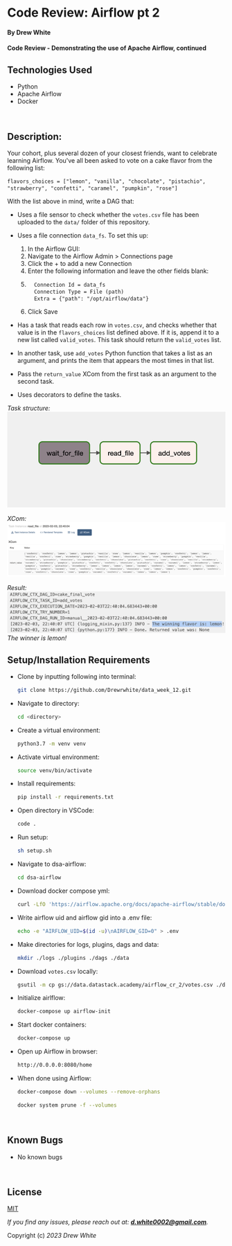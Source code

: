 # Code Review: Airflow pt 2

#### By Drew White

#### Code Review - Demonstrating the use of Apache Airflow, continued

## Technologies Used


* Python
* Apache Airflow
* Docker

</br>

## Description:

Your cohort, plus several dozen of your closest friends, want to celebrate learning Airflow. You've all been asked to vote on a cake flavor from the following list:

```
flavors_choices = ["lemon", "vanilla", "chocolate", "pistachio", "strawberry", "confetti", "caramel", "pumpkin", "rose"]
```

With the list above in mind, write a DAG that:

* Uses a file sensor to check whether the `votes.csv` file has been uploaded to the `data/` folder of this repository.
* Uses a file connection `data_fs`. To set this up:
    1. In the Airflow GUI:
    2. Navigate to the Airflow Admin > Connections page
    3. Click the + to add a new Connection
    4. Enter the following information and leave the other fields blank:
    5. ```
         Connection Id = data_fs
         Connection Type = File (path)
         Extra = {"path": "/opt/airflow/data"}
    6. Click Save

* Has a task that reads each row in `votes.csv`, and checks whether that value is in the `flavors_choices` list defined above. If it is, append it to a new list called `valid_votes`. This task should return the `valid_votes` list.

* In another task, use `add_votes` Python function that takes a list as an argument, and prints the item that appears the most times in that list.

* Pass the `return_value` XCom from the first task as an argument to the second task.

* Uses decorators to define the tasks.

_Task structure:_  
<img src="./images/dag.png"> 

_XCom:_ 
<img src="./images/xcom.png"> 

_Result:_ 
<img src="./images/lemon.png"> 
_The winner is lemon!_ 
<br>

## Setup/Installation Requirements

* Clone by inputting following into terminal: 
  ```bash
  git clone https://github.com/Drewrwhite/data_week_12.git
  ```
* Navigate to directory:
  ```bash
  cd <directory>
  ```
* Create a virtual environment:
  ```bash
  python3.7 -m venv venv
  ```
* Activate virtual environment:
  ```bash
  source venv/bin/activate
  ```
* Install requirements:
  ```bash
  pip install -r requirements.txt
  ```
* Open directory in VSCode:
  ```bash
  code .
  ```
* Run setup:
  ```bash
  sh setup.sh
  ```
* Navigate to dsa-airflow:
  ```bash
  cd dsa-airflow
  ```
* Download docker compose yml:
  ```bash
  curl -LfO 'https://airflow.apache.org/docs/apache-airflow/stable/docker-compose.yaml'
  ```
* Write airflow uid and airflow gid into a .env file:
  ```bash
  echo -e "AIRFLOW_UID=$(id -u)\nAIRFLOW_GID=0" > .env
  ```
* Make directories for logs, plugins, dags and data:
  ```bash
  mkdir ./logs ./plugins ./dags ./data
  ```
* Download `votes.csv` locally:
  ```bash
  gsutil -m cp gs://data.datastack.academy/airflow_cr_2/votes.csv ./data/
  ```
* Initialize airlflow:
  ```bash
  docker-compose up airflow-init
  ```
* Start docker containers:
  ```bash
  docker-compose up
  ```
* Open up Airflow in browser:
  ```bash
  http://0.0.0.0:8080/home
  ```
* When done using Airflow:
  ```bash
  docker-compose down --volumes --remove-orphans
  ```
  ```bash
  docker system prune -f --volumes
  ```
</br>

## Known Bugs

* No known bugs

<br>

## License

[MIT](./license.txt)

_If you find any issues, please reach out at: **d.white0002@gmail.com**._

Copyright (c) _2023_ _Drew White_

</br>
